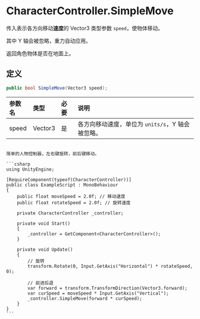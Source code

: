 # CharacterController.SimpleMove

传入表示各方向移动**速度**的 Vector3 类型参数 `speed`，使物体移动。

其中 Y 轴会被忽略，重力自动应用。

返回角色物体是否在地面上。

## 定义

```csharp
public bool SimpleMove(Vector3 speed);
```

| 参数名   | 类型      | 必要  | 说明                             |
|:----- |:------- |:--- |:------------------------------ |
| speed | Vector3 | 是   | 各方向移动速度，单位为 `units/s`，Y 轴会被忽略。 |

~~~admonish example title="示例"

简单的人物控制器，左右键旋转，前后键移动。

```csharp
using UnityEngine;

[RequireComponent(typeof(CharacterController))]
public class ExampleScript : MonoBehaviour
{
    public float moveSpeed = 2.0f; // 移动速度
    public float rotateSpeed = 2.0f; // 旋转速度

    private CharacterController _controller;

    private void Start()
    {
        _controller = GetComponent<CharacterController>();
    }

    private void Update()
    {
        // 旋转
        transform.Rotate(0, Input.GetAxis("Horizontal") * rotateSpeed, 0);

        // 前进后退
        var forward = transform.TransformDirection(Vector3.forward);
        var curSpeed = moveSpeed * Input.GetAxis("Vertical");
        _controller.SimpleMove(forward * curSpeed);
    }
}
```
~~~